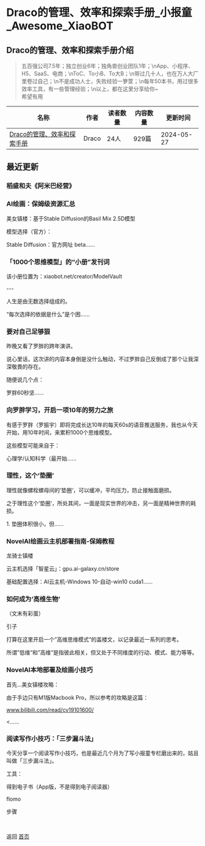 # Draco的管理、效率和探索手册_小报童_Awesome_XiaoBOT

## Draco的管理、效率和探索手册介绍
> 五百强公司7.5年；独立创业6年；独角兽创业团队1年；\nApp、小程序、H5、SaaS、电商；\nToC、To小B、To大B；\n带过几十人，也在万人大厂里卷过自己；\n不是成功人士，失败经验一箩筐；\n每年50本书，用过很多效率工具，有一些管理经验；\n以上，都在这里分享给你~  
希望有用  
  


|名称|作者|读者数量|内容数量|更新时间|
|---|---|---|---|---|
|[Draco的管理、效率和探索手册](https://xiaobot.net/p/draco?refer=0b133df9-27dc-423b-8101-639049001c13)|Draco|24人|929篇|2024-05-27|

## 最近更新
### 稻盛和夫《阿米巴经营》

### AI绘画：保姆级资源汇总

美女镇楼：基于Stable Diffusion的Basil Mix 2.5D模型

模型选择（官方）：

Stable Diffusion：官方网址 beta......

### 「1000个思维模型」的“小册”发刊词

该小册位置为：xiaobot.net/creator/ModelVault

\---

人生是由无数选择组成的。

“每次选择的依据是什么”是个困......

### 要对自己足够狠

昨晚又看了罗胖的跨年演讲。

说心里话，这次讲的内容本身倒是没什么触动，不过罗胖自己反倒成了那个让我深深敬畏的存在。

随便说几个点：

罗胖60秒坚......

### 向罗胖学习，开启一项10年的努力之旅

有感于罗胖（罗振宇）即将完成长达10年的每天60s的语音推送服务，我也从今天开始，用10年时间，来累积1000个思维模型。

这些模型可能来自于：

心理学/认知科学（最开始......

### 理性，这个‘垫圈’

理性就像螺栓螺母间的’垫圈‘，可以缓冲，平均压力，防止接触面磨损。

之于理性这个’垫圈‘，所处其间，一面是现实世界的冲击，另一面是精神世界的耗损。

1\. 垫圈体积很小，但......

### NovelAI绘画云主机部署指南-保姆教程

龙骑士镇楼

云主机选择「智星云」：gpu.ai-galaxy.cn/store

基础配置选择：AI云主机-Windows 10-自动-win10 cuda1......

### 如何成为‘高维生物’

（文末有彩蛋）

引子

打算在这里开启一个”高维思维模式“的盖楼文，以记录最近一系列的思考。

所谓”低维“和”高维“是指彼此相关，但又处于不同维度的行动、模式、能力等等。

### NovelAI本地部署及绘画小技巧

首先...美女镇楼攻略：

由于手边只有M1版Macbook Pro，所以参考的攻略是这篇：

www.bilibili.com/read/cv19101600/

<......

### 阅读写作小技巧：「三步漏斗法」

今天分享一个阅读写作小技巧，也是最近几个月为了写小报童专栏磨出来的，姑且叫做「三步漏斗法」。

工具：

得到电子书（App版，不是得到电子阅读器）

flomo

步骤


<a href="https://github.com/Reno9527/awesome-xiaobot" style="color: white; text-decoration: none;">awesome-xiaobot</a>

返回 [首页](../README.md)
